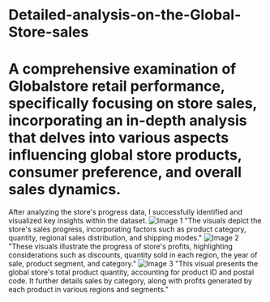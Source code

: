 # Detailed-analysis-on-the-Global-Store-sales
# A comprehensive examination of Globalstore retail performance, specifically focusing on store sales, incorporating an in-depth analysis that delves into various aspects influencing global store products, consumer preference, and overall sales dynamics.
After analyzing the store's progress data, I successfully identified and visualized key insights within the dataset.
![Image 1](https://github.com/Juliet48/Detailed-analysis-on-the-Global-Store-sales/assets/151746493/5cd868ec-4226-44bb-959a-cc4e8b46e3c9)
"The visuals depict the store's sales progress, incorporating factors such as product category, quantity, regional sales distribution, and shipping modes."
![Image 2](https://github.com/Juliet48/Detailed-analysis-on-the-Global-Store-sales/assets/151746493/ee2e5b12-9789-49bb-ae9b-83514ce8bcfa)
"These visuals illustrate the progress of store's profits, highlighting considerations such as discounts, quantity sold in each region, the year of sale, product segment, and category."
![Image 3](https://github.com/Juliet48/Detailed-analysis-on-the-Global-Store-sales/assets/151746493/ee1ea5c8-1ce5-4c06-98bc-8cf24378b913)
"This visual presents the global store's total product quantity, accounting for product ID and postal code. It further details sales by category, along with profits generated by each product in various regions and segments."
